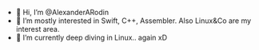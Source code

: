 - 👋 Hi, I’m @AlexanderARodin
- 👀 I’m mostly interested in Swift, C++, Assembler. Also Linux&Co are my interest area.
- 🌱 I’m currently deep diving in Linux.. again xD

<!---
- 💞️ I’m looking to collaborate on ...
- 📫 How to reach me ...
--->


<!---
AlexanderARodin/AlexanderARodin is a ✨ special ✨ repository because its `README.md` (this file) appears on your GitHub profile.
You can click the Preview link to take a look at your changes.
--->
